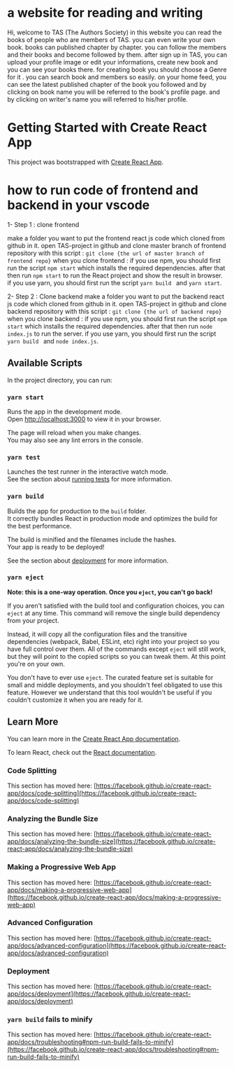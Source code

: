# a website for reading and writing

Hi, welcome to TAS (The Authors Society)
in this website you can read the books of people who are members of TAS.
you can even write your own book. books can published chapter by chapter.
you can follow the members and their books and become followed by them.
after sign up in TAS, you can upload your profile image or edit your informations, create new book and you can see your books there.
for creating book you should choose a Genre for it . you can search book and members so easily.
on your home feed, you can see the latest published chapter of the book you followed and by clicking on book name you will be referred to the
book's profile page. and by clicking on writer's name you will referred to his/her profile.

# Getting Started with Create React App

This project was bootstrapped with [Create React App](https://github.com/facebook/create-react-app).

# how to run code of frontend and backend in your vscode

1- Step 1 : clone frontend

make a folder you want to put the frontend react js code which cloned from github in it.
open TAS-project in github and clone master branch of frontend repository with this script :
`git clone {the url of master branch of frontend repo}`
when you clone frontend :
if you use npm, you should first run the script `npm start` which installs the required dependencies. after that
then run `npm start` to run the React project and show the result in browser.
if you use yarn, you should first run the script `yarn build ` and `yarn start`.

2- Step 2 : Clone backend
make a folder you want to put the backend react js code which cloned from github in it.
open TAS-project in github and clone backend repository with this script :
`git clone {the url of backend repo}`
when you clone backend :
if you use npm, you should first run the script `npm start` which installs the required dependencies. after that
then run `node index.js` to run the server.
if you use yarn, you should first run the script `yarn build ` and `node index.js`.

## Available Scripts

In the project directory, you can run:

### `yarn start`

Runs the app in the development mode.\
Open [http://localhost:3000](http://localhost:3000) to view it in your browser.

The page will reload when you make changes.\
You may also see any lint errors in the console.

### `yarn test`

Launches the test runner in the interactive watch mode.\
See the section about [running tests](https://facebook.github.io/create-react-app/docs/running-tests) for more information.

### `yarn build`

Builds the app for production to the `build` folder.\
It correctly bundles React in production mode and optimizes the build for the best performance.

The build is minified and the filenames include the hashes.\
Your app is ready to be deployed!

See the section about [deployment](https://facebook.github.io/create-react-app/docs/deployment) for more information.

### `yarn eject`

**Note: this is a one-way operation. Once you `eject`, you can't go back!**

If you aren't satisfied with the build tool and configuration choices, you can `eject` at any time. This command will remove the single build dependency from your project.

Instead, it will copy all the configuration files and the transitive dependencies (webpack, Babel, ESLint, etc) right into your project so you have full control over them. All of the commands except `eject` will still work, but they will point to the copied scripts so you can tweak them. At this point you're on your own.

You don't have to ever use `eject`. The curated feature set is suitable for small and middle deployments, and you shouldn't feel obligated to use this feature. However we understand that this tool wouldn't be useful if you couldn't customize it when you are ready for it.

## Learn More

You can learn more in the [Create React App documentation](https://facebook.github.io/create-react-app/docs/getting-started).

To learn React, check out the [React documentation](https://reactjs.org/).

### Code Splitting

This section has moved here: [https://facebook.github.io/create-react-app/docs/code-splitting](https://facebook.github.io/create-react-app/docs/code-splitting)

### Analyzing the Bundle Size

This section has moved here: [https://facebook.github.io/create-react-app/docs/analyzing-the-bundle-size](https://facebook.github.io/create-react-app/docs/analyzing-the-bundle-size)

### Making a Progressive Web App

This section has moved here: [https://facebook.github.io/create-react-app/docs/making-a-progressive-web-app](https://facebook.github.io/create-react-app/docs/making-a-progressive-web-app)

### Advanced Configuration

This section has moved here: [https://facebook.github.io/create-react-app/docs/advanced-configuration](https://facebook.github.io/create-react-app/docs/advanced-configuration)

### Deployment

This section has moved here: [https://facebook.github.io/create-react-app/docs/deployment](https://facebook.github.io/create-react-app/docs/deployment)

### `yarn build` fails to minify

This section has moved here: [https://facebook.github.io/create-react-app/docs/troubleshooting#npm-run-build-fails-to-minify](https://facebook.github.io/create-react-app/docs/troubleshooting#npm-run-build-fails-to-minify)
